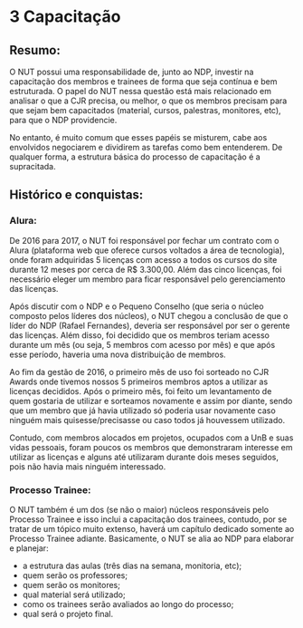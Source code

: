 # 3 Capacitação

## Resumo:

O NUT possui uma responsabilidade de, junto ao NDP, investir na capacitação dos membros e trainees de forma que seja contínua e bem estruturada. O papel do NUT nessa questão está mais relacionado em analisar o que a CJR precisa, ou melhor, o que os membros precisam para que sejam bem capacitados \(material, cursos, palestras, monitores, etc\), para que o NDP providencie.

No entanto, é muito comum que esses papéis se misturem, cabe aos envolvidos negociarem e dividirem as tarefas como bem entenderem. De qualquer forma, a estrutura básica do processo de capacitação é a supracitada.

## Histórico e conquistas:

### Alura:

De 2016 para 2017, o NUT foi responsável por fechar um contrato com o Alura \(plataforma web que oferece cursos voltados a área de tecnologia\), onde foram adquiridas 5 licenças com acesso a todos os cursos do site durante 12 meses por cerca de R$ 3.300,00. Além das cinco licenças, foi necessário eleger um membro para ficar responsável pelo gerenciamento das licenças.

Após discutir com o NDP e o Pequeno Conselho \(que seria o núcleo composto pelos líderes dos núcleos\), o NUT chegou a conclusão de que o líder do NDP \(Rafael Fernandes\), deveria ser responsável por ser o gerente das licenças. Além disso, foi decidido que os membros teriam acesso durante um mês \(ou seja, 5 membros com acesso por mês\) e que após esse período, haveria uma nova distribuição de membros.

Ao fim da gestão de 2016, o primeiro mês de uso foi sorteado no CJR Awards onde tivemos nossos 5 primeiros membros aptos a utilizar as licenças decididos. Após o primeiro mês, foi feito um levantamento de quem gostaria de utilizar e sorteamos novamente e assim por diante, sendo que um membro que já havia utilizado só poderia usar novamente caso ninguém mais quisesse/precisasse ou caso todos já houvessem utilizado.

Contudo, com membros alocados em projetos, ocupados com a UnB e suas vidas pessoais, foram poucos os membros que demonstraram interesse em utilizar as licenças e alguns até utilizaram durante dois meses seguidos, pois não havia mais ninguém interessado.

### Processo Trainee:

O NUT também é um dos \(se não o maior\) núcleos responsáveis pelo Processo Trainee e isso inclui a capacitação dos trainees, contudo, por se tratar de um tópico muito extenso, haverá um capítulo dedicado somente ao Processo Trainee adiante. Basicamente, o NUT se alia ao NDP para elaborar e planejar:

* a estrutura das aulas \(três dias na semana, monitoria, etc\); 
* quem serão os professores; 
* quem serão os monitores;
* qual material será utilizado;
* como os trainees serão avaliados ao longo do processo; 
* qual será o projeto final.

